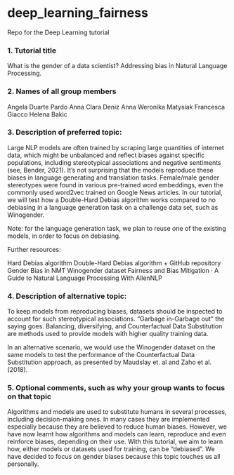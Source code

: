 # deep_learning_fairness
Repo for the Deep Learning tutorial 

### 1. Tutorial title 

What is the gender of a data scientist? Addressing bias in Natural Language Processing.

### 2. Names of all group members

Angela Duarte Pardo
Anna Clara Deniz
Anna Weronika Matysiak
Francesca Giacco
Helena Bakic

### 3. Description of preferred topic: 

Large NLP models are often trained by scraping large quantities of internet data, which might be unbalanced and reflect biases against specific populations, including stereotypical associations and negative sentiments (see, Bender, 2021). It’s not surprising that the models reproduce these biases in language generating and translation tasks. Female/male gender stereotypes were found in various pre-trained word embeddings, even the commonly used word2vec trained on Google News articles. In our tutorial, we will test how a Double-Hard Debias algorithm works compared to no debiasing in a language generation task on a challenge data set, such as Winogender.

Note: for the language generation task, we plan to reuse one of the existing models, in order to focus on debiasing.

Further resources:

Hard Debias algorithm
Double-Hard Debias algorithm + GitHub repository
Gender Bias in NMT
Winogender dataset
Fairness and Bias Mitigation · A Guide to Natural Language Processing With AllenNLP

### 4. Description of alternative topic:

To keep models from reproducing biases, datasets should be inspected to account for such stereotypical associations. “Garbage in-Garbage out” the saying goes. Balancing, diversifying, and Counterfactual Data Substitution are methods used to provide models with higher quality training data. 

In an alternative scenario, we would use the Winogender dataset on the same models to test the performance of  the Counterfactual Data Substitution approach, as presented by Maudslay et. al and Zaho et al. (2018).

### 5. Optional comments, such as why your group wants to focus on that topic

Algorithms and models are used to substitute humans in several processes, including decision-making ones. In many cases they are implemented especially because they are believed to reduce human biases. However, we have now learnt how algorithms and models can learn, reproduce and even reinforce biases, depending on their use. With this tutorial, we aim to learn how, either models or datasets used for training, can be “debiased”. We have decided to focus on gender biases because this topic touches us all personally.
